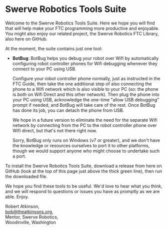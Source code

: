 # Swerve Robotics Tools Suite

Welcome to the Swerve Robotics Tools Suite. Here we hope you will find that will
help make your FTC programming more productive and enjoyable. You might also enjoy our
related project, the Swerve Robotics FTC Library, also here on GitHub.

At the moment, the suite contains just one tool:

*   __BotBug__: BotBug helps you debug your robot over Wifi by automatically configuring 
    robot controller phones for Wifi debugging whenever they connect to your PC using USB.

    Configure your robot controller phone normally, just as instructed in the FTC Guide, then take 
    the one additional step of also connecting the phone to a Wifi network which is also
    visible to your PC (so: the phone is *both* on Wifi Direct and this other network). Then
    plug the phone into your PC using USB, acknowledge the one-time "allow USB debugging" prompt if 
    needed, and BotBug will take care of the rest. Once BotBug has done its job, you can detach
    the phone from USB.

    We hope in a future version to eliminate the need for the separate Wifi network by 
    connecting from the PC to the robot controller phone over Wifi direct, but that's not
    there right now.

    Sorry, BotBug only runs on Windows (v7 or greater), and we don't have the knowledge 
    or resources ourselves to port it to other platforms, though we would support anyone
    who might choose to undertake such a port.

To install the Swerve Robotics Tools Suite, download a release from here on GitHub (look at
the top of this page just above the thick green line), then run the downloaded file.

We hope you find these tools to be useful. We'd love to hear what you think, and we will respond to
questions or issues you have as promptly as we are able. Enjoy.

Robert Atkinson,  
bob@theatkinsons.org,  
Mentor, Swerve Robotics,    
Woodinville, Washington

